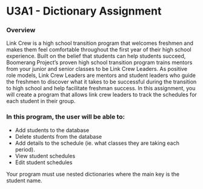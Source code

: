 # U3A1 - Dictionary Assignment

### Overview
Link Crew is a high school transition program that welcomes freshmen and makes them feel comfortable throughout the first year of their high school experience. Built on the belief that students can help students succeed, Boomerang Project’s proven high school transition program trains mentors from your junior and senior classes to be Link Crew Leaders. As positive role models, Link Crew Leaders are mentors and student leaders who guide the freshmen to discover what it takes to be successful during the transition to high school and help facilitate freshman success.
In this assignment, you will create a program that allows link crew leaders to track the schedules for each student in their group.

### In this program, the user will be able to:
- Add students to the database
- Delete students from the database
- Add details to the schedule (ie. what classes they are taking each period). 
- View student schedules
- Edit student schedules

Your program must use nested dictionaries where the main key is the student name.
